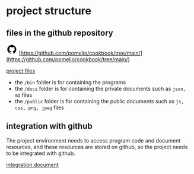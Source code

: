 # project structure

## files in the github repository
![github source](/public/images/github-30.png) [https://github.com/pomelio/cookbook/tree/main/](https://github.com/pomelio/cookbook/tree/main/)

[project files](/public/images/cookbook_files.png)

- the `/bin` folder is for containing the programs
- the `/docs` folder is for containing the private documents such as `json, md` files
- the `/public` folder is for containing the public documents such as `js, css, png, jpeg` files


## integration with github
The project environment needs to access program code and document resources, and these resources are stored on github, so the project needs to be integrated with github.


[integration document](https://cookbook.chatsarah.com/docs/github_integration.md)
